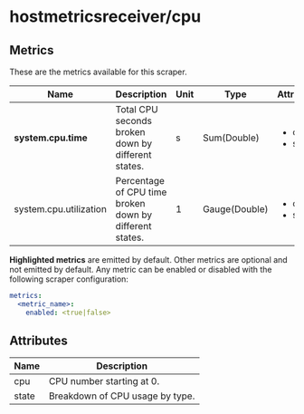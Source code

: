 [comment]: <> (Code generated by mdatagen. DO NOT EDIT.)

# hostmetricsreceiver/cpu

## Metrics

These are the metrics available for this scraper.

| Name | Description | Unit | Type | Attributes |
| ---- | ----------- | ---- | ---- | ---------- |
| **system.cpu.time** | Total CPU seconds broken down by different states. | s | Sum(Double) | <ul> <li>cpu</li> <li>state</li> </ul> |
| system.cpu.utilization | Percentage of CPU time broken down by different states. | 1 | Gauge(Double) | <ul> <li>cpu</li> <li>state</li> </ul> |

**Highlighted metrics** are emitted by default. Other metrics are optional and not emitted by default.
Any metric can be enabled or disabled with the following scraper configuration:

```yaml
metrics:
  <metric_name>:
    enabled: <true|false>
```

## Attributes

| Name | Description |
| ---- | ----------- |
| cpu | CPU number starting at 0. |
| state | Breakdown of CPU usage by type. |
